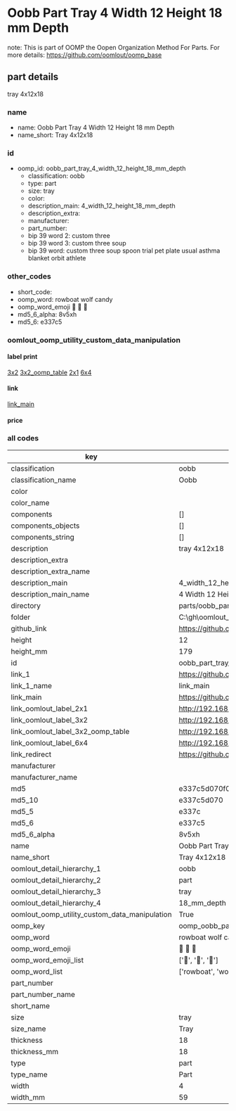 # Oobb Part Tray 4 Width 12 Height 18 mm Depth  

note: This is part of OOMP the Oopen Organization Method For Parts. For more details: https://github.com/oomlout/oomp_base

##  part details
  



tray 4x12x18



### name
* name: Oobb Part Tray 4 Width 12 Height 18 mm Depth
* name_short: Tray 4x12x18 
### id
* oomp_id: oobb_part_tray_4_width_12_height_18_mm_depth
  * classification: oobb
  * type: part
  * size: tray
  * color: 
  * description_main: 4_width_12_height_18_mm_depth
  * description_extra: 
  * manufacturer: 
  * part_number: 
  * bip 39 word 2: custom three
  * bip 39 word 3: custom three soup
  * bip 39 word: custom three soup spoon trial pet plate usual asthma blanket orbit athlete

### other_codes
* short_code: 
* oomp_word: rowboat wolf candy
* oomp_word_emoji :rowboat: :wolf: :candy:
* md5_6_alpha: 8v5xh
* md5_6: e337c5






### oomlout_oomp_utility_custom_data_manipulation
#### label print
[3x2](http://192.168.1.245:1112/?label=oomp%208v5xh)
[3x2_oomp_table](http://192.168.1.108:1112/?label=oomp%208v5xh)
[2x1](http://192.168.1.242:1112/?label=oomp%208v5xh)
[6x4](http://192.168.1.55:1112/?label=oomp%208v5xh)    

#### link

[link_main](https://github.com/oomlout/oomlout_oobb_version_4_generated_parts/tree/main/navigation_oomp/oobb/part/tray/4_width_12_height_18_mm_depth/part)                              

#### price







### all codes 
| key | value |  
| --- | --- |  
| classification | oobb |  
| classification_name | Oobb |  
| color |  |  
| color_name |  |  
| components | [] |  
| components_objects | [] |  
| components_string | [] |  
| description | tray 4x12x18 |  
| description_extra |  |  
| description_extra_name |  |  
| description_main | 4_width_12_height_18_mm_depth |  
| description_main_name | 4 Width 12 Height 18 mm Depth |  
| directory | parts/oobb_part_tray_4_width_12_height_18_mm_depth |  
| folder | C:\gh\oomlout_oobb_version_4_generated_parts\parts\oobb_part_tray_4_width_12_height_18_mm_depth |  
| github_link | https://github.com/oomlout/oomlout_oomp_part_src/tree/main/parts/oobb_part_tray_4_width_12_height_18_mm_depth |  
| height | 12 |  
| height_mm | 179 |  
| id | oobb_part_tray_4_width_12_height_18_mm_depth |  
| link_1 | https://github.com/oomlout/oomlout_oobb_version_4_generated_parts/tree/main/navigation_oomp/oobb/part/tray/4_width_12_height_18_mm_depth/part |  
| link_1_name | link_main |  
| link_main | https://github.com/oomlout/oomlout_oobb_version_4_generated_parts/tree/main/navigation_oomp/oobb/part/tray/4_width_12_height_18_mm_depth/part |  
| link_oomlout_label_2x1 | http://192.168.1.242:1112/?label=oomp%208v5xh |  
| link_oomlout_label_3x2 | http://192.168.1.245:1112/?label=oomp%208v5xh |  
| link_oomlout_label_3x2_oomp_table | http://192.168.1.108:1112/?label=oomp%208v5xh |  
| link_oomlout_label_6x4 | http://192.168.1.55:1112/?label=oomp%208v5xh |  
| link_redirect | https://github.com/oomlout/oomlout_oobb_version_4_generated_parts/tree/main/parts/oobb_tray_04_12_18 |  
| manufacturer |  |  
| manufacturer_name |  |  
| md5 | e337c5d070f034c68df41d299ff841b4 |  
| md5_10 | e337c5d070 |  
| md5_5 | e337c |  
| md5_6 | e337c5 |  
| md5_6_alpha | 8v5xh |  
| name | Oobb Part Tray 4 Width 12 Height 18 mm Depth |  
| name_short | Tray 4x12x18  |  
| oomlout_detail_hierarchy_1 | oobb |  
| oomlout_detail_hierarchy_2 | part |  
| oomlout_detail_hierarchy_3 | tray |  
| oomlout_detail_hierarchy_4 | 18_mm_depth |  
| oomlout_oomp_utility_custom_data_manipulation | True |  
| oomp_key | oomp_oobb_part_tray_4_width_12_height_18_mm_depth |  
| oomp_word | rowboat wolf candy |  
| oomp_word_emoji | :rowboat: :wolf: :candy: |  
| oomp_word_emoji_list | [':rowboat:', ':wolf:', ':candy:'] |  
| oomp_word_list | ['rowboat', 'wolf', 'candy'] |  
| part_number |  |  
| part_number_name |  |  
| short_name |  |  
| size | tray |  
| size_name | Tray |  
| thickness | 18 |  
| thickness_mm | 18 |  
| type | part |  
| type_name | Part |  
| width | 4 |  
| width_mm | 59 |  
